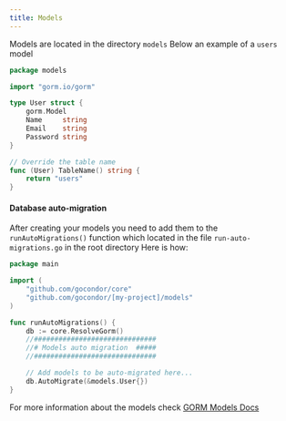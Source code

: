 ```yaml
---
title: Models
---
```


Models are located in the directory `models`
Below an example of a `users` model
```go title="models/user.go"
package models

import "gorm.io/gorm"

type User struct {
    gorm.Model
    Name     string
    Email    string
    Password string
}

// Override the table name
func (User) TableName() string {
    return "users"
}
```
#### Database auto-migration
After creating your models you need to add them to the `runAutoMigrations()` function which located in the file `run-auto-migrations.go` in the root directory
Here is how:
```go
package main

import (
    "github.com/gocondor/core"
    "github.com/gocondor/[my-project]/models"
)

func runAutoMigrations() {
    db := core.ResolveGorm()
    //##############################
    //# Models auto migration  #####
    //##############################

    // Add models to be auto-migrated here...
    db.AutoMigrate(&models.User{})
}
```
For more information about the models check [GORM Models Docs](https://gorm.io/docs/models.html)
